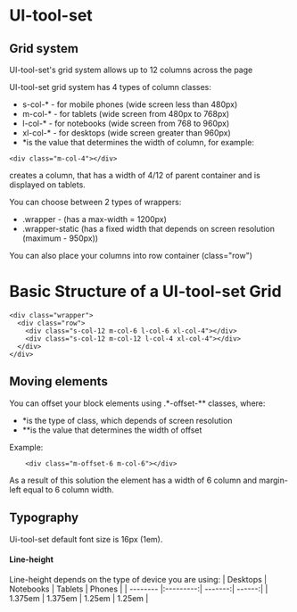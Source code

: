 # UI-tool-set
## Grid system
UI-tool-set's grid system allows up to 12 columns across the page

UI-tool-set grid system has 4 types of column classes:
* s-col-* - for mobile phones (wide screen less than 480px)
* m-col-* - for tablets (wide screen from 480px to 768px)
* l-col-* - for notebooks (wide screen from 768 to 960px)
* xl-col-* - for desktops (wide screen greater than 960px)
* *is the value that determines the width of column, for example:
```
<div class="m-col-4"></div>
```
creates a column, that has a width of 4/12 of parent container and is displayed on tablets. 

You can choose between 2 types of wrappers:
* .wrapper - (has a max-width = 1200px)
* .wrapper-static (has a fixed width that depends on screen resolution (maximum - 950px))

You can also place your columns into row container (class="row") 

# Basic Structure of a UI-tool-set Grid
```
<div class="wrapper">
  <div class="row">
    <div class="s-col-12 m-col-6 l-col-6 xl-col-4"></div>
    <div class="s-col-12 m-col-12 l-col-4 xl-col-4"></div>
  </div>
</div>
```
## Moving elements
You can offset your block elements using .*-offset-** classes, where:
* *is the type of class, which depends of screen resolution
* **is the value that determines the width of offset 

Example:
```
    <div class="m-offset-6 m-col-6"></div>  
```
As a result of this solution the element has a width of 6 column and margin-left equal to 6 column width.

## Typography
Ui-tool-set default font size is 16px (1em).

#### Line-height
Line-height depends on the type of device you are using:
| Desktops | Notebooks | Tablets | Phones |
| -------- |:---------:| -------:| ------:|
| 1.375em  | 1.375em   | 1.25em  | 1.25em |


